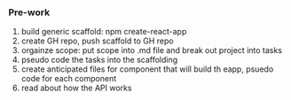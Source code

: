 ### Pre-work

1. build generic scaffold: npm create-react-app
2. create GH repo, push scaffold to GH repo
3. orgainze scope: put scope into .md file and break out project into tasks
4. pseudo code the tasks into the scaffolding
5. create anticipated files for component that will build th eapp, psuedo code for each component
5. read about how the API works